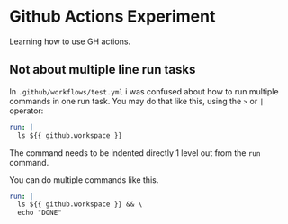 # Github Actions Experiment

Learning how to use GH actions.

## Not about multiple line run tasks

In `.github/workflows/test.yml` i was confused about how to run multiple commands in one run task.
You may do that like this, using the `>` or `|` operator:

```yaml
run: |
  ls ${{ github.workspace }}
```

The command needs to be indented directly 1 level out from the `run` command.

You can do multiple commands like this.

```yaml
run: |
  ls ${{ github.workspace }} && \
  echo "DONE"
```
